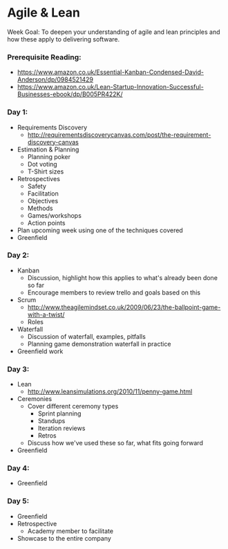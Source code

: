 # Agile & Lean

Week Goal: To deepen your understanding of agile and lean principles and how these apply to delivering software.

### Prerequisite Reading:

* https://www.amazon.co.uk/Essential-Kanban-Condensed-David-Anderson/dp/0984521429
* https://www.amazon.co.uk/Lean-Startup-Innovation-Successful-Businesses-ebook/dp/B005PR422K/

### Day 1:
* Requirements Discovery
  * http://requirementsdiscoverycanvas.com/post/the-requirement-discovery-canvas
* Estimation & Planning
  * Planning poker
  * Dot voting
  * T-Shirt sizes
* Retrospectives
  * Safety
  * Facilitation
  * Objectives
  * Methods
  * Games/workshops
  * Action points
* Plan upcoming week using one of the techniques covered
* Greenfield

### Day 2:
* Kanban
  * Discussion, highlight how this applies to what's already been done so far
  * Encourage members to review trello and goals based on this
* Scrum
  * http://www.theagilemindset.co.uk/2009/06/23/the-ballpoint-game-with-a-twist/
  * Roles
* Waterfall
  * Discussion of waterfall, examples, pitfalls
  * Planning game demonstration waterfall in practice
* Greenfield work

### Day 3:
* Lean
  * http://www.leansimulations.org/2010/11/penny-game.html
* Ceremonies
  * Cover different ceremony types
    * Sprint planning
    * Standups
    * Iteration reviews
    * Retros
  * Discuss how we've used these so far, what fits going forward
* Greenfield

### Day 4:
* Greenfield

### Day 5:
* Greenfield
* Retrospective
  * Academy member to facilitate
* Showcase to the entire company
